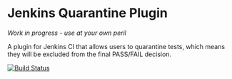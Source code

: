 Jenkins Quarantine Plugin
=========================

*Work in progress - use at your own peril*

A plugin for Jenkins CI that allows users to quarantine tests,
which means they will be excluded from the final PASS/FAIL decision.<br>

[![Build Status](https://buildhive.cloudbees.com/job/samsta/job/quarantine/org.jenkins-ci.plugins$quarantine/badge/icon)](https://buildhive.cloudbees.com/job/samsta/job/quarantine/org.jenkins-ci.plugins$quarantine/)

